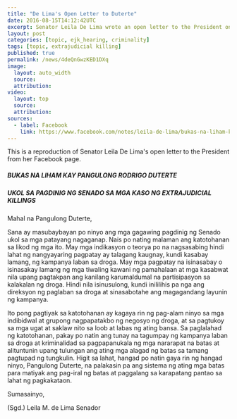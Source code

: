 ```yaml
---
title: "De Lima's Open Letter to Duterte"
date: 2016-08-15T14:12:42UTC
excerpt: Senator Leila De Lima wrote an open letter to the President on 15 August 2016 a week before the Senate inquiry on the extrajudicial killings.
layout: post
categories: [topic, ejk_hearing, criminality]
tags: [topic, extrajudicial killing]
published: true
permalink: /news/4deQnGwzKED1DXq
image:
  layout: auto_width
  source: 
  attribution: 
video:
  layout: top
  source: 
  attribution: 
sources:
  - label: Facebook
    link: https://www.facebook.com/notes/leila-de-lima/bukas-na-liham-kay-pangulong-rodrigo-duterte-ukol-sa-pagdinig-ng-senado-sa-mga-k/1831643330399547
---
```


This is a reproduction of Senator Leila De Lima's open letter to the President from her Facebook page.

##### BUKAS NA LIHAM KAY PANGULONG RODRIGO DUTERTE

##### UKOL SA PAGDINIG NG SENADO SA MGA KASO NG EXTRAJUDICIAL KILLINGS

Mahal na Pangulong Duterte,

Sana ay masubaybayan po ninyo ang mga gagawing pagdinig ng Senado ukol sa mga patayang nagaganap. Nais po nating malaman ang katotohanan sa likod ng mga ito. May mga indikasyon o teorya po na nagsasabing hindi lahat ng nangyayaring pagpatay ay talagang kaugnay, kundi kasabay lamang, ng kampanya laban sa droga. May mga pagpatay na isinasabay o isinasakay lamang ng mga tiwaling kawani ng pamahalaan at mga kasabwat nila upang pagtakpan ang kanilang karumaldumal na partisipasyon sa kalakalan ng droga. Hindi nila isinusulong, kundi inililihis pa nga ang direksyon ng paglaban sa droga at sinasabotahe ang magagandang layunin ng kampanya.

Ito pong pagtiyak sa katotohanan ay kagaya rin ng pag-alam ninyo sa mga indibidwal at grupong nagpapatakbo ng negosyo ng droga, at sa pagtukoy sa mga ugat at saklaw nito sa loob at labas ng ating bansa. Sa paglalahad ng katotohanan, pakay po natin ang tunay na tagumpay ng kampanya laban sa droga at kriminalidad sa pagpapanukala ng mga nararapat na batas at alituntunin upang tulungan ang ating mga alagad ng batas sa tamang pagtupad ng tungkulin. Higit sa lahat, hangad po natin gaya rin ng hangad ninyo, Pangulong Duterte, na palakasin pa ang sistema ng ating mga batas para matiyak ang pag-iral ng batas at paggalang sa karapatang pantao sa lahat ng pagkakataon.

Sumasainyo,

(Sgd.)
Leila M. de Lima
Senador
